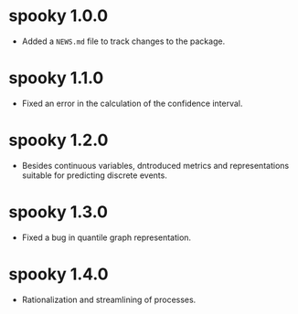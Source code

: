 # spooky 1.0.0

* Added a `NEWS.md` file to track changes to the package.

# spooky 1.1.0
* Fixed an error in the calculation of the confidence interval.

# spooky 1.2.0
* Besides continuous variables, dntroduced metrics and representations suitable for predicting discrete events.


# spooky 1.3.0
* Fixed a bug in quantile graph representation.


# spooky 1.4.0
* Rationalization and streamlining of processes.
